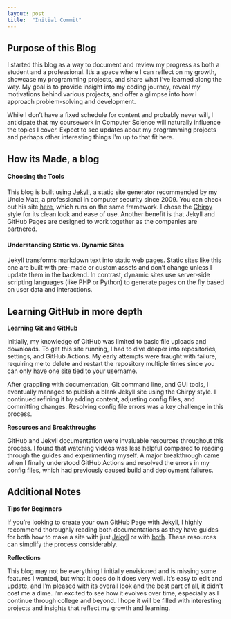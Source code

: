 ```yaml
---
layout: post
title:  "Initial Commit"
---
```


## Purpose of this Blog

I started this blog as a way to document and review my progress as both a student and a professional. It’s a space where I can reflect on my growth, showcase my programming projects, and share what I’ve learned along the way. My goal is to provide insight into my coding journey, reveal my motivations behind various projects, and offer a glimpse into how I approach problem-solving and development.

While I don’t have a fixed schedule for content and probably never will, I anticipate that my coursework in Computer Science will naturally influence the topics I cover. Expect to see updates about my programming projects and perhaps other interesting things I'm up to that fit here.

## How its Made, a blog

#### Choosing the Tools

This blog is built using [Jekyll](https://jekyllrb.com), a static site generator recommended by my Uncle Matt, a professional in computer security since 2009. You can check out his site [here](https://0x.c0ffee.me), which runs on the same framework. I chose the [Chirpy](https://github.com/cotes2020/jekyll-theme-chirpy/) style for its clean look and ease of use. Another benefit is that Jekyll and GitHub Pages are designed to work together as the companies are partnered.

#### Understanding Static vs. Dynamic Sites

Jekyll transforms markdown text into static web pages. Static sites like this one are built with pre-made or custom assets and don’t change unless I update them in the backend. In contrast, dynamic sites use server-side scripting languages (like PHP or Python) to generate pages on the fly based on user data and interactions.

## Learning GitHub in more depth

**Learning Git and GitHub**

Initially, my knowledge of GitHub was limited to basic file uploads and downloads. To get this site running, I had to dive deeper into repositories, settings, and GitHub Actions. My early attempts were fraught with failure, requiring me to delete and restart the repository multiple times since you can only have one site tied to your username.

After grappling with documentation, Git command line, and GUI tools, I eventually managed to publish a blank Jekyll site using the Chirpy style. I continued refining it by adding content, adjusting config files, and committing changes. Resolving config file errors was a key challenge in this process.

**Resources and Breakthroughs**

GitHub and Jekyll documentation were invaluable resources throughout this process. I found that watching videos was less helpful compared to reading through the guides and experimenting myself. A major breakthrough came when I finally understood GitHub Actions and resolved the errors in my config files, which had previously caused build and deployment failures.

## Additional Notes

**Tips for Beginners**

If you’re looking to create your own GitHub Page with Jekyll, I highly recommend thoroughly reading both documentations as they have guides for both how to make a site with just [Jekyll](https://jekyllrb.com/docs/) or with [both](https://docs.github.com/en/pages). These resources can simplify the process considerably.

**Reflections**

This blog may not be everything I initially envisioned and is missing some features I wanted, but what it does do it does very well. It’s easy to edit and update, and I’m pleased with its overall look and the best part of all, it didn't cost me a dime. I’m excited to see how it evolves over time, especially as I continue through college and beyond. I hope it will be filled with interesting projects and insights that reflect my growth and learning.

